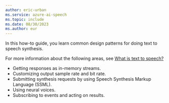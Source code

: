 ```yaml
---
author: eric-urban
ms.service: azure-ai-speech
ms.topic: include
ms.date: 08/30/2023
ms.author: eur
---
```


In this how-to guide, you learn common design patterns for doing text to speech synthesis.

For more information about the following areas, see [What is text to speech?](../../../text-to-speech.md)

- Getting responses as in-memory streams.
- Customizing output sample rate and bit rate.
- Submitting synthesis requests by using Speech Synthesis Markup Language (SSML).
- Using neural voices.
- Subscribing to events and acting on results.
